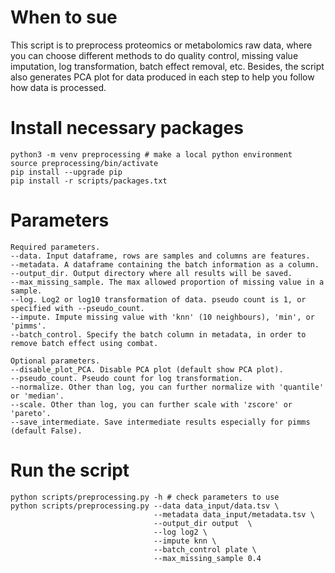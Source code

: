 # When to sue 
This script is to preprocess proteomics or metabolomics raw data, where you can choose different methods to do quality control, missing value imputation, log transformation, batch effect removal, etc. 
Besides, the script also generates PCA plot for data produced in each step to help you follow how data is processed. 

# Install necessary packages
```
python3 -m venv preprocessing # make a local python environment
source preprocessing/bin/activate
pip install --upgrade pip
pip install -r scripts/packages.txt
```
# Parameters 
```
Required parameters.
--data. Input dataframe, rows are samples and columns are features.
--metadata. A dataframe containing the batch information as a column.
--output_dir. Output directory where all results will be saved.  
--max_missing_sample. The max allowed proportion of missing value in a sample. 
--log. Log2 or log10 transformation of data. pseudo count is 1, or specified with --pseudo_count.
--impute. Impute missing value with 'knn' (10 neighbours), 'min', or 'pimms'.
--batch_control. Specify the batch column in metadata, in order to remove batch effect using combat. 

Optional parameters. 
--disable_plot_PCA. Disable PCA plot (default show PCA plot).
--pseudo_count. Pseudo count for log transformation. 
--normalize. Other than log, you can further normalize with 'quantile' or 'median'. 
--scale. Other than log, you can further scale with 'zscore' or 'pareto'.
--save_intermediate. Save intermediate results especially for pimms (default False). 
```

# Run the script
```
python scripts/preprocessing.py -h # check parameters to use
python scripts/preprocessing.py --data data_input/data.tsv \
                                --metadata data_input/metadata.tsv \
                                --output_dir output  \
                                --log log2 \
                                --impute knn \
                                --batch_control plate \
                                --max_missing_sample 0.4
```


